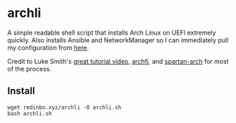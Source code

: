 archli
===

A simple readable shell script that installs Arch Linux on UEFI extremely quickly.
Also installs Ansible and NetworkManager so I can immediately pull my configuration from [here](https://github.com/atred/autodots).

Credit to Luke Smith's [great tutorial video](https://www.youtube.com/watch?v=4PBqpX0_UOc),
[archfi](https://github.com/MatMoul/archfi),
and [spartan-arch](https://github.com/abrochard/spartan-arch) for most of the process.

## Install
```
wget redinbo.xyz/archli -O archli.sh
bash archli.sh
```
